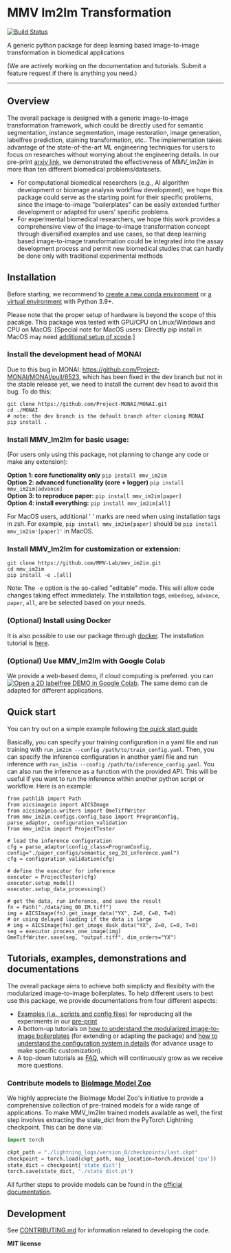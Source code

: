 # MMV Im2Im Transformation

[![Build Status](https://github.com/MMV-Lab/mmv_im2im/workflows/Build%20Main/badge.svg)](https://github.com/MMV-Lab/mmv_im2im/actions)

A generic python package for deep learning based image-to-image transformation in biomedical applications

(We are actively working on the documentation and tutorials. Submit a feature request if there is anything you need.)

---

## Overview

The overall package is designed with a generic image-to-image transformation framework, which could be directly used for semantic segmentation, instance segmentation, image restoration, image generation, labelfree prediction, staining transformation, etc.. The implementation takes advantage of the state-of-the-art ML engineering techniques for users to focus on researches without worrying about the engineering details. In our pre-print [arxiv link](https://arxiv.org/abs/2209.02498), we demonstrated the effectiveness of *MMV_Im2Im* in more than ten different biomedical problems/datasets. 

* For computational biomedical researchers (e.g., AI algorithm development or bioimage analysis workflow development), we hope this package could serve as the starting point for their specific problems, since the image-to-image "boilerplates" can be easily extended further development or adapted for users' specific problems.
* For experimental biomedical researchers, we hope this work provides a comprehensive view of the image-to-image transformation concept through diversified examples and use cases, so that deep learning based image-to-image transformation could be integrated into the assay development process and permit new biomedical studies that can hardly be done only with traditional experimental methods


## Installation

Before starting, we recommend to [create a new conda environment](https://docs.conda.io/projects/conda/en/latest/user-guide/tasks/manage-environments.html#creating-an-environment-with-commands) or [a virtual environment](https://docs.python.org/3/library/venv.html) with Python 3.9+.

Please note that the proper setup of hardware is beyond the scope of this pacakge. This package was tested with GPU/CPU on Linux/Windows and CPU on MacOS. [Special note for MacOS users: Directly pip install in MacOS may need [additional setup of xcode](https://developer.apple.com/forums/thread/673827).]

### Install the development head of MONAI

Due to this bug in MONAI: https://github.com/Project-MONAI/MONAI/pull/6523, which has been fixed in the dev branch but not in the stable release yet, we need to install the current dev head to avoid this bug. To do this:
```
git clone https://github.com/Project-MONAI/MONAI.git
cd ./MONAI
# note: the dev branch is the default branch after cloning MONAI
pip install .
```

### Install MMV_Im2Im for basic usage:

(For users only using this package, not planning to change any code or make any extension):

**Option 1: core functionality only** `pip install mmv_im2im`<br>
**Option 2: advanced functionality (core + logger)** `pip install mmv_im2im[advance]`<br>
**Option 3: to reproduce paper:** `pip install mmv_im2im[paper]`<br>
**Option 4: install everything:** `pip install mmv_im2im[all]`<br>

For MacOS users, additional ' ' marks are need when using installation tags in zsh. For example, `pip install mmv_im2im[paper]` should be `pip install mmv_im2im'[paper]'` in MacOS.

### Install MMV_Im2Im for customization or extension:


```
git clone https://github.com/MMV-Lab/mmv_im2im.git
cd mmv_im2im
pip install -e .[all]
```

Note: The `-e` option is the so-called "editable" mode. This will allow code changes taking effect immediately. The installation tags, `embedseg`, `advance`, `paper`, `all`, are be selected based on your needs.

### (Optional) Install using Docker

It is also possible to use our package through [docker](https://www.docker.com/). The installation tutorial is [here](docker/tutorial.md).

### (Optional) Use MMV_Im2Im with Google Colab

We provide a web-based demo, if cloud computing is preferred. you can [![Open a 2D labelfree DEMO in Google Colab](https://colab.research.google.com/assets/colab-badge.svg)](https://colab.research.google.com/github/MMV-Lab/mmv_im2im/blob/main/tutorials/colab/labelfree_2d.ipynb). The same demo can de adapted for different applications.

## Quick start

You can try out on a simple example following [the quick start guide](tutorials/quick_start.md)

Basically, you can specify your training configuration in a yaml file and run training with `run_im2im --config /path/to/train_config.yaml`. Then, you can specify the inference configuration in another yaml file and run inference with `run_im2im --config /path/to/inference_config.yaml`. You can also run the inference as a function with the provided API. This will be useful if you want to run the inference within another python script or workflow.  Here is an example:

```
from pathlib import Path
from aicsimageio import AICSImage
from aicsimageio.writers import OmeTiffWriter
from mmv_im2im.configs.config_base import ProgramConfig, parse_adaptor, configuration_validation
from mmv_im2im import ProjectTester

# load the inference configuration
cfg = parse_adaptor(config_class=ProgramConfig, config="./paper_configs/semantic_seg_2d_inference.yaml")
cfg = configuration_validation(cfg)

# define the executor for inference
executor = ProjectTester(cfg)
executor.setup_model()
executor.setup_data_processing()

# get the data, run inference, and save the result
fn = Path("./data/img_00_IM.tiff")
img = AICSImage(fn).get_image_data("YX", Z=0, C=0, T=0)
# or using delayed loading if the data is large
# img = AICSImage(fn).get_image_dask_data("YX", Z=0, C=0, T=0)
seg = executor.process_one_image(img)
OmeTiffWriter.save(seg, "output.tiff", dim_orders="YX")
```


## Tutorials, examples, demonstrations and documentations

The overall package aims to achieve both simplicty and flexibilty with the modularized image-to-image boilerplates. To help different users to best use this package, we provide documentations from four different aspects:

* [Examples (i.e., scripts and config files)](tutorials/example_by_use_case.md) for reproducing all the experiments in our [pre-print](https://arxiv.org/abs/2209.02498)
* A bottom-up tutorials on [how to understand the modularized image-to-image boilerplates](tutorials/how_to_understand_boilerplates.md) (for extending or adapting the package) and [how to understand the configuration system in details](tutorials/how_to_understand_config.md) (for advance usage to make specific customization).
* A top-down tutorials as [FAQ](tutorials/FAQ.md), which will continuously grow as we receive more questions.


### Contribute models to [BioImage Model Zoo](https://bioimage.io/#/)

We highly appreciate the BioImage Model Zoo's initiative to provide a comprehensive collection of pre-trained models for a wide range of applications. To make MMV_Im2Im trained models available as well, the first step involves extracting the state_dict from the PyTorch Lightning checkpoint.
This can be done via:

```python
import torch

ckpt_path = "./lightning_logs/version_0/checkpoints/last.ckpt"
checkpoint = torch.load(ckpt_path, map_location=torch.device('cpu'))
state_dict = checkpoint['state_dict']
torch.save(state_dict, "./state_dict.pt")
```

All further steps to provide models can be found in the [official documentation](https://bioimage.io/docs/#/contribute_models/README).

## Development

See [CONTRIBUTING.md](CONTRIBUTING.md) for information related to developing the code.


**MIT license**
